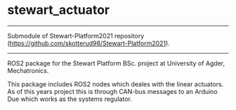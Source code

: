 # stewart_actuator
*****************************************************************************************************************

Submodule of Stewart-Platform2021 repository (https://github.com/skotterud98/Stewart-Platform2021).

*****************************************************************************************************************

ROS2 package for the Stewart Platform BSc. project at University of Agder, Mechatronics.


This package includes ROS2 nodes which deales with the linear actuators. As of this years project this is through
CAN-bus messages to an Arduino Due which works as the systems regulator.
